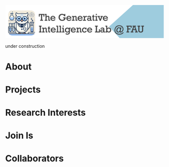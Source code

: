 

![GeniLab-banner](./images/genilab-banner.png)

under construction

# About 

# Projects 

# Research Interests

# Join Is

# Collaborators

